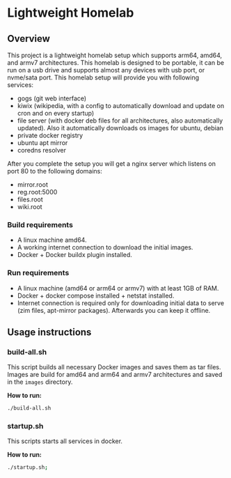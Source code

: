 # Lightweight Homelab

## Overview
This project is a lightweight homelab setup which supports arm64, amd64, and armv7 architectures. This homelab is designed to be portable, it can be run on a usb drive and supports almost any devices with usb port, or nvme/sata port. This homelab setup will provide you with following services:
- gogs (git web interface)
- kiwix (wikipedia, with a config to automatically download and update on cron and on every startup)
- file server (with docker deb files for all architectures, also automatically updated). Also it automatically downloads os images for ubuntu, debian
- private docker registry
- ubuntu apt mirror
- coredns resolver

After you complete the setup you will get a nginx server which listens on port 80 to the following domains:
- mirror.root
- reg.root:5000
- files.root
- wiki.root

### Build requirements
- A linux machine amd64.
- A working internet connection to download the initial images.
- Docker + Docker buildx plugin installed.

### Run requirements
- A linux machine (amd64 or arm64 or armv7) with at least 1GB of RAM.
- Docker + docker compose installed + netstat installed.
- Internet connection is required only for downloading initial data to serve (zim files, apt-mirror packages). Afterwards you can keep it offline.

## Usage instructions

### build-all.sh
This script builds all necessary Docker images and saves them as tar files. Images are build for amd64 and arm64 and armv7 architectures and saved in the `images` directory.

**How to run:**
```bash
./build-all.sh
```

### startup.sh
This scripts starts all services in docker.

**How to run:**
```bash
./startup.sh;
```

